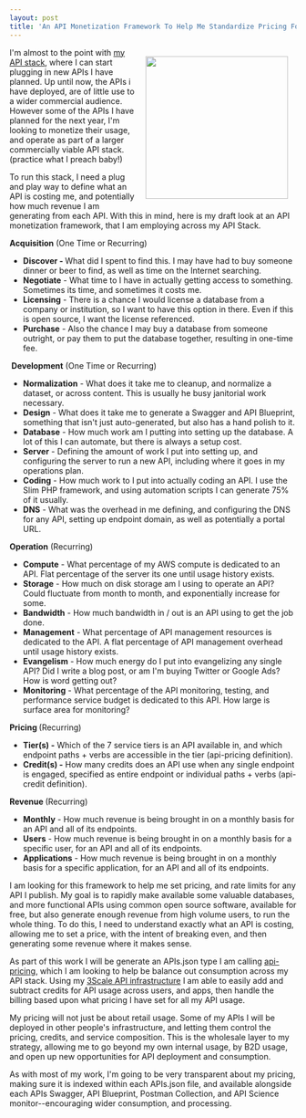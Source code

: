 ```yaml
---
layout: post
title: 'An API Monetization Framework To Help Me Standardize Pricing For The APIs I Bring Online'
---
```

<p><a href="http://monetization.apievangelist.com/"><img style="padding: 15px;" src="https://s3.amazonaws.com/kinlane-productions/bw-icons/bw-api-monetization.png" alt="" width="250" align="right" /></a></p>
<p>I'm almost to the point with <a href="https://kin-lane.github.io/master/">my API stack</a>, where I can start plugging in new APIs I have planned. Up until now, the APIs i have deployed, are of little use to a wider commercial audience. However some of the APIs I have planned for the next year, I'm looking to monetize their usage, and operate as part of a larger commercially viable API stack. (practice what I preach baby!)</p>
<p>To run this stack, I need a plug and play way to define what an API is costing me, and potentially how much revenue I am generating from each API. With this in mind, here is my draft look at an API monetization framework, that I am employing across my API Stack.&nbsp;</p>
<p><strong>Acquisition</strong> (One Time or Recurring)</p>
<p><strong> </strong></p>
<ul>
<strong> </strong> 
</ul>
<ul>
<li><strong>Discover - </strong>What did I spent to find this. I may have had to buy someone dinner or beer to find, as well as time on the Internet searching.</li>
<li><strong>Negotiate</strong> - What time to I have in actually getting access to something. Sometimes its time, and sometimes it costs me.&nbsp;</li>
<li><strong>Licensing</strong> - There is a chance I would license a database from a company or institution, so I want to have this option in there. Even if this is open source, I want the license referenced.</li>
<li><strong>Purchase</strong> - Also the chance I may buy a database from someone outright, or pay them to put the database together, resulting in one-time fee.&nbsp;</li>
</ul>
<p><strong>&nbsp;Development</strong> (One Time or Recurring)<strong>&nbsp;</strong></p>
<ul>
<li><strong>Normalization</strong> - What does it take me to cleanup, and normalize a dataset, or across content. This is usually he busy janitorial work necessary.</li>
<li><strong>Design</strong> - What does it take me to generate a Swagger and API Blueprint, something that isn't just auto-generated, but also has a hand polish to it.</li>
<li><strong>Database</strong> - How much work am I putting into setting up the database. A lot of this I can automate, but there is always a setup cost.</li>
<li><strong>Server</strong> - Defining the amount of work I put into setting up, and configuring the server to run a new API, including where it goes in my operations plan.</li>
<li><strong>Coding</strong> - How much work to I put into actually coding an API. I use the Slim PHP framework, and using automation scripts I can generate 75% of it usually.</li>
<li><strong>DNS</strong> - What was the overhead in me defining, and configuring the DNS for any API, setting up endpoint domain, as well as potentially a portal URL.&nbsp;</li>
</ul>
<p><strong><strong><strong>Operation</strong></strong></strong> (Recurring)</p>
<ul>
<li><strong>Compute</strong> - What percentage of my AWS compute is dedicated to an API. Flat percentage of the server its one until usage history exists.</li>
<li><strong>Storage</strong> - How much on disk storage am I using to operate an API? Could fluctuate from month to month, and exponentially increase for some.</li>
<li><strong>Bandwidth</strong> - How much bandwidth in / out is an API using to get the job done.</li>
<li><strong>Management</strong> - What percentage of API management resources is dedicated to the API. A flat percentage of API management overhead until usage history exists.</li>
<li><strong>Evangelism</strong> - How much energy do I put into evangelizing any single API? Did I write a blog post, or am I'm buying Twitter or Google Ads? How is word getting out?</li>
<li><strong>Monitoring</strong> - What percentage of the API monitoring, testing, and performance service budget is dedicated to this API. How large is surface area for monitoring?</li>
</ul>
<p><strong><strong><strong><strong>Pricing </strong></strong></strong></strong>(Recurring)</p>
<ul>
<li><strong>Tier(s) -</strong> Which of the 7 service tiers is an API available in, and which endpoint paths + verbs are accessible in the tier (api-pricing definition).</li>
<li><strong>Credit(s) -</strong> How many credits does an API use when any single endpoint is engaged, specified as entire endpoint or individual paths + verbs (api-credit definition).</li>
</ul>
<ul>
<strong><strong><strong> </strong></strong></strong> 
</ul>
<p><strong><strong><strong> </strong></strong></strong></p>
<p><strong><strong><strong><strong>Revenue </strong></strong></strong></strong>(Recurring)</p>
<ul>
<li><strong>Monthly</strong> - How much revenue is being brought in on a monthly basis for an API and all of its endpoints.</li>
<li><strong>Users</strong>&nbsp;- How much revenue is being brought in on a monthly basis for a specific user, for an API and all of its endpoints.</li>
<li><strong>Applications</strong>&nbsp;- How much revenue is being brought in on a monthly basis for a specific application,&nbsp;for an API and all of its endpoints.</li>
</ul>
<p>I am looking for this framework to help me set pricing, and rate limits for any API I publish. My goal is to rapidly make available some valuable databases, and more functional APIs using common open source software, available for free, but also generate enough revenue from high volume users, to run the whole thing. To do this, I need to understand exactly what an API is costing, allowing me to set a price, with the intent of breaking even, and then generating some revenue where it makes sense.</p>
<p>As part of this work I will be generate an APIs.json type I am calling <a href="http://api-pricing.apievangelist.com">api-pricing</a>, which I am looking to help be balance out consumption across my API stack. Using my <a href="http://3scale.net">3Scale API infrastructure</a> I am able to easily add and subtract credits for API usage across users, and apps, then handle the billing based upon what pricing I have set for all my API usage.</p>
<p>My pricing will not just be about retail usage. Some of my APIs I will be deployed in other people's infrastructure, and letting them control the pricing, credits, and service composition. This is the wholesale layer to my strategy, allowing me to go beyond my own internal usage, by B2D usage, and open up new opportunities for API deployment and consumption.</p>
<p>As with most of my work, I'm going to be very transparent about my pricing, making sure it is indexed within each APIs.json file, and available alongside each APIs Swagger, API Blueprint, Postman Collection, and API Science monitor--encouraging wider consumption, and processing.</p>
<ul>
<strong><strong><strong> </strong></strong></strong> 
</ul>